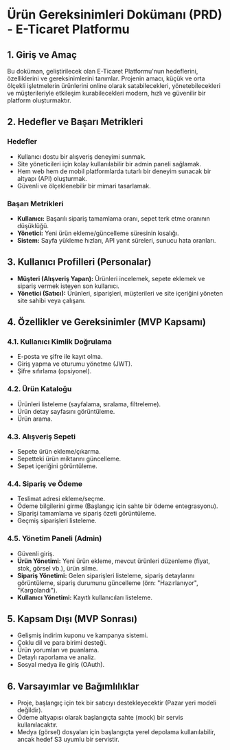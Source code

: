 # Ürün Gereksinimleri Dokümanı (PRD) - E-Ticaret Platformu

## 1. Giriş ve Amaç

Bu doküman, geliştirilecek olan E-Ticaret Platformu'nun hedeflerini, özelliklerini ve gereksinimlerini tanımlar. Projenin amacı, küçük ve orta ölçekli işletmelerin ürünlerini online olarak satabilecekleri, yönetebilecekleri ve müşterileriyle etkileşim kurabilecekleri modern, hızlı ve güvenilir bir platform oluşturmaktır.

## 2. Hedefler ve Başarı Metrikleri

### Hedefler

- Kullanıcı dostu bir alışveriş deneyimi sunmak.
- Site yöneticileri için kolay kullanılabilir bir admin paneli sağlamak.
- Hem web hem de mobil platformlarda tutarlı bir deneyim sunacak bir altyapı (API) oluşturmak.
- Güvenli ve ölçeklenebilir bir mimari tasarlamak.

### Başarı Metrikleri

- **Kullanıcı:** Başarılı sipariş tamamlama oranı, sepet terk etme oranının düşüklüğü.
- **Yönetici:** Yeni ürün ekleme/güncelleme süresinin kısalığı.
- **Sistem:** Sayfa yükleme hızları, API yanıt süreleri, sunucu hata oranları.

## 3. Kullanıcı Profilleri (Personalar)

- **Müşteri (Alışveriş Yapan):** Ürünleri incelemek, sepete eklemek ve sipariş vermek isteyen son kullanıcı.
- **Yönetici (Satıcı):** Ürünleri, siparişleri, müşterileri ve site içeriğini yöneten site sahibi veya çalışanı.

## 4. Özellikler ve Gereksinimler (MVP Kapsamı)

### 4.1. Kullanıcı Kimlik Doğrulama
- E-posta ve şifre ile kayıt olma.
- Giriş yapma ve oturumu yönetme (JWT).
- Şifre sıfırlama (opsiyonel).

### 4.2. Ürün Kataloğu
- Ürünleri listeleme (sayfalama, sıralama, filtreleme).
- Ürün detay sayfasını görüntüleme.
- Ürün arama.

### 4.3. Alışveriş Sepeti
- Sepete ürün ekleme/çıkarma.
- Sepetteki ürün miktarını güncelleme.
- Sepet içeriğini görüntüleme.

### 4.4. Sipariş ve Ödeme
- Teslimat adresi ekleme/seçme.
- Ödeme bilgilerini girme (Başlangıç için sahte bir ödeme entegrasyonu).
- Siparişi tamamlama ve sipariş özeti görüntüleme.
- Geçmiş siparişleri listeleme.

### 4.5. Yönetim Paneli (Admin)
- Güvenli giriş.
- **Ürün Yönetimi:** Yeni ürün ekleme, mevcut ürünleri düzenleme (fiyat, stok, görsel vb.), ürün silme.
- **Sipariş Yönetimi:** Gelen siparişleri listeleme, sipariş detaylarını görüntüleme, sipariş durumunu güncelleme (örn: "Hazırlanıyor", "Kargolandı").
- **Kullanıcı Yönetimi:** Kayıtlı kullanıcıları listeleme.

## 5. Kapsam Dışı (MVP Sonrası)

- Gelişmiş indirim kuponu ve kampanya sistemi.
- Çoklu dil ve para birimi desteği.
- Ürün yorumları ve puanlama.
- Detaylı raporlama ve analiz.
- Sosyal medya ile giriş (OAuth).

## 6. Varsayımlar ve Bağımlılıklar

- Proje, başlangıç için tek bir satıcıyı destekleyecektir (Pazar yeri modeli değildir).
- Ödeme altyapısı olarak başlangıçta sahte (mock) bir servis kullanılacaktır.
- Medya (görsel) dosyaları için başlangıçta yerel depolama kullanılabilir, ancak hedef S3 uyumlu bir servistir.
